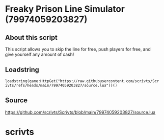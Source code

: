 # Freaky Prison Line Simulator (79974059203827)

## About this script
This script allows you to skip the line for free, push players for free, and give yourself any amount of cash!

## Loadstring

```loadstring(game:HttpGet("https://raw.githubusercontent.com/scrivts/Scrivts/refs/heads/main/79974059203827/source.lua"))()```

## Source

https://github.com/scrivts/Scrivts/blob/main/79974059203827/source.lua

# scrivts
